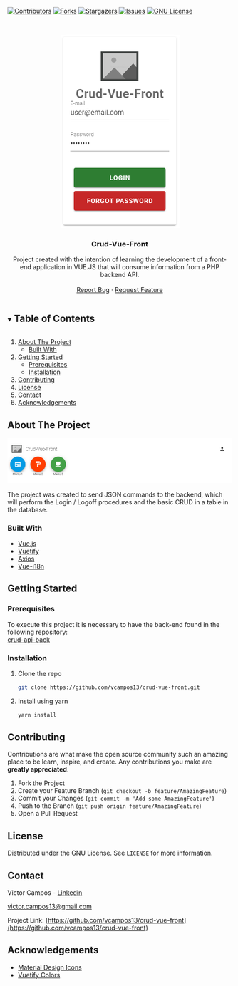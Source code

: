<!--
*** Thanks for checking out the Best-README-Template. If you have a suggestion
*** that would make this better, please fork the repo and create a pull request
*** or simply open an issue with the tag "enhancement".
*** Thanks again! Now go create something AMAZING! :D
***
***
***
*** To avoid retyping too much info. Do a search and replace for the following:
*** github_username, repo_name, twitter_handle, email, project_title, project_description
-->



<!-- PROJECT SHIELDS -->
<!--
*** I'm using markdown "reference style" links for readability.
*** Reference links are enclosed in brackets [ ] instead of parentheses ( ).
*** See the bottom of this document for the declaration of the reference variables
*** for contributors-url, forks-url, etc. This is an optional, concise syntax you may use.
*** https://www.markdownguide.org/basic-syntax/#reference-style-links
-->
[![Contributors][contributors-shield]][contributors-url]
[![Forks][forks-shield]][forks-url]
[![Stargazers][stars-shield]][stars-url]
[![Issues][issues-shield]][issues-url]
[![GNU License][license-shield]][license-url]


<!-- PROJECT LOGO -->
<br />
<p align="center">
  <a href="https://github.com/vcampos13/crud-vue-front">
    <img src="images/screenshot.png" alt="screenshot">
  </a>

  <h3 align="center">Crud-Vue-Front</h3>

  <p align="center">
    Project created with the intention of learning the development of a front-end application in VUE.JS that will consume information from a PHP backend API.
    <br />
    <br />
    <!-- <a href="https://github.com/vcampos13/crud-vue-front">View Demo</a> -->
    <!-- · -->
    <a href="https://github.com/vcampos13/crud-vue-front/issues">Report Bug</a>
    ·
    <a href="https://github.com/vcampos13/crud-vue-front/issues">Request Feature</a>
  </p>
</p>



<!-- TABLE OF CONTENTS -->
<details open="open">
  <summary><h2 style="display: inline-block">Table of Contents</h2></summary>
  <ol>
    <li>
      <a href="#about-the-project">About The Project</a>
      <ul>
        <li><a href="#built-with">Built With</a></li>
      </ul>
    </li>
    <li>
      <a href="#getting-started">Getting Started</a>
      <ul>
        <li><a href="#prerequisites">Prerequisites</a></li>
        <li><a href="#installation">Installation</a></li>
      </ul>
    </li>
    <li><a href="#contributing">Contributing</a></li>
    <li><a href="#license">License</a></li>
    <li><a href="#contact">Contact</a></li>
    <li><a href="#acknowledgements">Acknowledgements</a></li>
  </ol>
</details>



<!-- ABOUT THE PROJECT -->
## About The Project

<p align="center">
    <img src="images/screenshot2.png" alt="screenshot">
</p>

The project was created to send JSON commands to the backend, which will perform the Login / Logoff procedures and the basic CRUD in a table in the database.


### Built With

* [Vue.js](https://vuejs.org/)
* [Vuetify](https://vuetifyjs.com/)
* [Axios](https://github.com/axios/axios)
* [Vue-i18n](https://github.com/kazupon/vue-i18n)

<!-- GETTING STARTED -->
## Getting Started

### Prerequisites

To execute this project it is necessary to have the back-end found in the following repository:<br>
[crud-api-back](https://github.com/vcampos13/crud-api-back/)

### Installation

1. Clone the repo
   ```sh
   git clone https://github.com/vcampos13/crud-vue-front.git
   ```
2. Install using yarn 
   ```sh
   yarn install
   ```

<!-- CONTRIBUTING -->
## Contributing

Contributions are what make the open source community such an amazing place to be learn, inspire, and create. Any contributions you make are **greatly appreciated**.

1. Fork the Project
2. Create your Feature Branch (`git checkout -b feature/AmazingFeature`)
3. Commit your Changes (`git commit -m 'Add some AmazingFeature'`)
4. Push to the Branch (`git push origin feature/AmazingFeature`)
5. Open a Pull Request



<!-- LICENSE -->
## License

Distributed under the GNU License. See `LICENSE` for more information.


<!-- CONTACT -->
## Contact

Victor Campos - [Linkedin](https://www.linkedin.com/in/vcamposin/)

victor.campos13@gmail.com

Project Link: [https://github.com/vcampos13/crud-vue-front](https://github.com/vcampos13/crud-vue-front)


<!-- ACKNOWLEDGEMENTS -->
## Acknowledgements

* [Material Design Icons](https://pictogrammers.github.io/@mdi/font/2.0.46/)
* [Vuetify Colors](https://vuetifyjs.com/en/styles/colors/)

<!-- MARKDOWN LINKS & IMAGES -->
<!-- https://www.markdownguide.org/basic-syntax/#reference-style-links -->
[contributors-shield]: https://img.shields.io/github/contributors/vcampos13/crud-vue-front
[contributors-url]: https://github.com/vcampos13/crud-vue-front/graphs/contributors
[forks-shield]: https://img.shields.io/github/forks/vcampos13/crud-vue-front
[forks-url]: https://img.shields.io/github/forks/vcampos13/crud-vue-front
[stars-shield]: https://img.shields.io/github/stars/vcampos13/crud-vue-front
[stars-url]: https://github.com/vcampos13/crud-vue-front/stargazers
[issues-shield]: https://img.shields.io/github/issues/vcampos13/crud-vue-front
[issues-url]: https://github.com/vcampos13/crud-vue-front/issues
[license-shield]: https://img.shields.io/github/license/vcampos13/crud-vue-front
[license-url]: https://github.com/vcampos13/crud-vue-front/blob/master/LICENSE.txt
